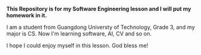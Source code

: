 **This Repository is for my Software Engineering lesson and I will put my homework in it.**

I am a student from Guangdong Universty of Technology, Grade 3, and my major is CS. Now I'm learning software, AI, CV and so on.

I hope I could enjoy myself in this lesson. God bless me!
